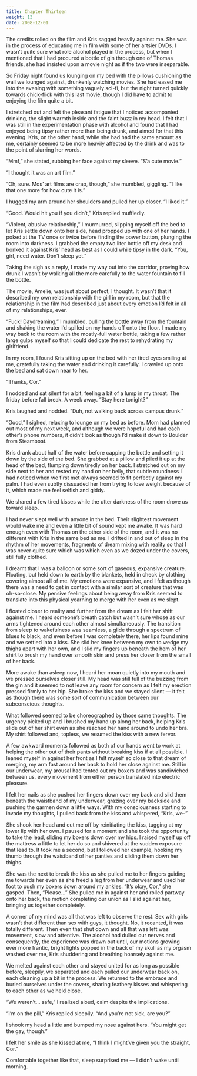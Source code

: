 ```yaml
---
title: Chapter Thirteen
weight: 13
date: 2008-12-01
---
```


The credits rolled on the film and Kris sagged heavily against me. She
was in the process of educating me in film with some of her artsier
DVDs. I wasn’t quite sure what role alcohol played in the process, but
when I mentioned that I had procured a bottle of gin through one of
Thomas friends, she had insisted upon a movie night as if the two were
inseparable.

So Friday night found us lounging on my bed with the pillows cushioning
the wall we lounged against, drunkenly watching movies. She had eased me
into the evening with something vaguely sci-fi, but the night turned
quickly towards chick-flick with this last movie, though I did have to
admit to enjoying the film quite a bit.

I stretched out and felt the pleasant fatigue that I noticed accompanied
drinking, the slight warmth inside and the faint buzz in my head. I felt
that I was still in the experimentation phase with alcohol and found
that I had enjoyed being tipsy rather more than being drunk, and aimed
for that this evening. Kris, on the other hand, while she had had the
same amount as me, certainly seemed to be more heavily affected by the
drink and was to the point of slurring her words.

“Mmf,” she stated, rubbing her face against my sleeve. “S’a cute movie.”

“I thought it was an art film.”

“Oh, sure. Mos’ art films are crap, though,” she mumbled, giggling. “I
like that one more for how cute it is.”

I hugged my arm around her shoulders and pulled her up closer. “I liked
it.”

“Good. Would hit you if you didn’t,” Kris replied muffledly.

“Violent, abusive relationship,” I murmurred, slipping myself off the
bed to let Kris settle down onto her side, head propped up with one of
her hands. I poked at the TV once or twice before finding the power
button, plunging the room into darkness. I grabbed the empty two liter
bottle off my desk and bonked it against Kris’ head as best as I could
while tipsy in the dark. “You, girl, need water. Don’t sleep yet.”

Taking the sigh as a reply, I made my way out into the corridor, proving
how drunk I wasn’t by walking all the more carefully to the water
fountain to fill the bottle.

The movie, Amelie, was just about perfect, I thought. It wasn’t that it
described my own relationship with the girl in my room, but that the
relationship in the film had described just about every emotion I’d felt
in all of my relationships, ever.

“Fuck! Daydreaming,” I mumbled, pulling the bottle away from the
fountain and shaking the water I’d spilled on my hands off onto the
floor. I made my way back to the room with the mostly-full water bottle,
taking a few rather large gulps myself so that I could dedicate the rest
to rehydrating my girlfriend.

In my room, I found Kris sitting up on the bed with her tired eyes
smiling at me, gratefully taking the water and drinking it carefully. I
crawled up onto the bed and sat down near to her.

“Thanks, Cor.”

I nodded and sat silent for a bit, feeling a bit of a lump in my throat.
The friday before fall break. A week away. “Stay here tonight?”

Kris laughed and nodded. “Duh, not walking back across campus drunk.”

“Good,” I sighed, relaxing to lounge on my bed as before. Mom had
planned out most of my next week, and although we were hopeful and had
each other’s phone numbers, it didn’t look as though I’d make it down to
Boulder from Steamboat.

Kris drank about half of the water before capping the bottle and setting
it down by the side of the bed. She grabbed at a pillow and piled it up
at the head of the bed, flumping down tiredly on her back. I stretched
out on my side next to her and rested my hand on her belly, that subtle
roundness I had noticed when we first met always seemed to fit perfectly
against my palm. I had even subtly dissuaded her from trying to lose
weight because of it, which made me feel selfish and giddy.

We shared a few tired kisses while the utter darkness of the room drove
us toward sleep.

I had never slept well with anyone in the bed. Their slightest movement
would wake me and even a little bit of sound kept me awake. It was hard
enough even with Thomas on the other side of the room, and it was no
different with Kris in the same bed as me. I drifted in and out of sleep
in the rhythm of her movements, fragments of dream mixing with reality
so that I was never quite sure which was which even as we dozed under
the covers, still fully clothed.

I dreamt that I was a balloon or some sort of gaseous, expansive
creature. Floating, but held down to earth by the blankets, held in
check by clothing covering almost all of me. My emotions were expansive,
and I felt as though there was a need to get in contact with a similar
sort of creature that was oh-so-close. My pensive feelings about being
away from Kris seemed to translate into this physical yearning to merge
with her even as we slept.

I floated closer to reality and further from the dream as I felt her
shift against me. I heard someone’s breath catch but wasn’t sure whose
as our arms tightened around each other almost simultaneously. The
transition from sleep to wakefulness was seamless, a glide through a
spectrum of blues to black, and even before I was completely there, her
lips found mine and we settled into a kiss. She slid her knee between my
own to wedge my thighs apart with her own, and I slid my fingers up
beneath the hem of her shirt to brush my hand over smooth skin and press
her closer from the small of her back.

More awake than asleep now, I heard her moan quietly into my mouth and
we pressed ourselves closer still. My head was still full of the buzzing
from the gin and it seemed to not leave any room for concern as I felt
my erection pressed firmly to her hip. She broke the kiss and we stayed
silent — it felt as though there was some sort of communication between
our subconscious thoughts.

What followed seemed to be choreographed by those same thoughts. The
urgency picked up and I brushed my hand up along her back, helping Kris
slide out of her shirt even as she reached her hand around to undo her
bra. My shirt followed and, topless, we resumed the kiss with a new
fervor.

A few awkward moments followed as both of our hands went to work at
helping the other out of their pants without breaking kiss if at all
possible. I leaned myself in against her front as I felt myself so close
to that dream of merging, my arm fast around her back to hold her close
against me. Still in our underwear, my arousal had tented out my boxers
and was sandiwiched between us, every movement from either person
translated into electric pleasure.

I felt her nails as she pushed her fingers down over my back and slid
them beneath the waistband of my underwear, grazing over my backside and
pushing the garmen down a little ways. With my consciousness starting to
invade my thoughts, I pulled back from the kiss and whispered, “Kris,
we–”

She shook her head and cut me off by reinitiating the kiss, tugging at
my lower lip with her own. I paused for a moment and she took the
opportunity to take the lead, sliding my boxers down over my hips. I
raised myself up off the mattress a little to let her do so and shivered
at the sudden exposure that lead to. It took me a second, but I followed
her example, hooking my thumb through the waistband of her panties and
sliding them down her thighs.

She was the next to break the kiss as she pulled me to her fingers
guiding me towards her even as she freed a leg from her underwear and
used her foot to push my boxers down around my ankles. “It’s okay, Cor,”
she gasped. Then, “Please...” She pulled me in against her and rolled
partway onto her back, the motion completing our union as I slid against
her, bringing us together completely.

A corner of my mind was all that was left to observe the rest. Sex with
girls wasn’t that different than sex with guys, it thought. No, it
recanted, it was totally different. Then even that shut down and all
that was left was movement, slow and attentive. The alcohol had dulled
our nerves and consequently, the experience was drawn out until, our
motions growing ever more frantic, bright lights popped in the back of
my skull as my orgasm washed over me, Kris shuddering and breathing
hoarsely against me.

We melted against each other and stayed united for as long as possible
before, sleepily, we separated and each pulled our underwear back on,
each cleaning up a bit in the process. We returned to the embrace and
buried ourselves under the covers, sharing feathery kisses and
whispering to each other as we held close.

“We weren’t... safe,” I realized aloud, calm despite the implications.

“I’m on the pill,” Kris replied sleepily. “And you’re not sick, are
you?”

I shook my head a little and bumped my nose against hers. “You might get
the gay, though.”

I felt her smile as she kissed at me, “I think I might’ve given you the
straight, Cor.”

Comfortable together like that, sleep surprised me — I didn’t wake until
morning.
